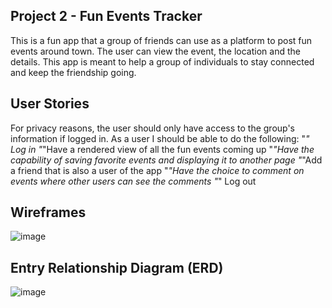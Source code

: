 ## Project 2 - Fun Events Tracker

This is a fun app that a group of friends can use as a platform to post fun events around town. The user can view the event, the location and the details. This app is meant to help a group of individuals to stay connected and keep the friendship going. 

## User Stories

For privacy reasons, the user should only have access to the group's information if logged in. As a user I should be able to do the following:
    "*" Log in 
    "*"Have a rendered view of all the fun events coming up
    "*"Have the capability of saving favorite events and displaying it to another page
    "*"Add a friend that is also a user of the app 
    "*"Have the choice to comment on events where other users can see the comments 
    "*" Log out

## Wireframes

![image](https://github.com/irishjack490/Project2-Social-Events-App/assets/146676274/9bd3fc49-415b-415f-825d-ccfbccc52dc5)




## Entry Relationship Diagram (ERD)

![image](https://github.com/irishjack490/Project2-Social-Events-App/assets/146676274/352d8775-cb20-4ace-bb42-32c27a757068)
